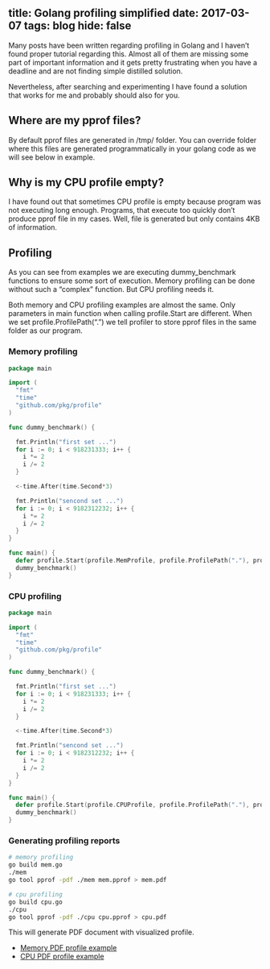 title: Golang profiling simplified
date: 2017-03-07
tags: blog
hide: false
----

Many posts have been written regarding profiling in Golang and I haven’t found proper tutorial regarding this. Almost all of them are missing some part of important information and it gets pretty frustrating when you have a deadline and are not finding simple distilled solution.

Nevertheless, after searching and experimenting I have found a solution that works for me and probably should also for you.

## Where are my pprof files?

By default pprof files are generated in /tmp/ folder. You can override folder where this files are generated programmatically in your golang code as we will see below in example.

## Why is my CPU profile empty?

I have found out that sometimes CPU profile is empty because program was not executing long enough. Programs, that execute too quickly don’t produce pprof file in my cases. Well, file is generated but only contains 4KB of information.

## Profiling

As you can see from examples we are executing dummy_benchmark functions to ensure some sort of execution. Memory profiling can be done without such a “complex” function. But CPU profiling needs it.

Both memory and CPU profiling examples are almost the same. Only parameters in main function when calling profile.Start are different. When we set profile.ProfilePath(“.”) we tell profiler to store pprof files in the same folder as our program.

### Memory profiling

```go
package main

import (
  "fmt"
  "time"
  "github.com/pkg/profile"
)

func dummy_benchmark() {

  fmt.Println("first set ...")
  for i := 0; i < 918231333; i++ {
    i *= 2
    i /= 2
  }

  <-time.After(time.Second*3)

  fmt.Println("sencond set ...")
  for i := 0; i < 9182312232; i++ {
    i *= 2
    i /= 2
  }
}

func main() {
  defer profile.Start(profile.MemProfile, profile.ProfilePath("."), profile.NoShutdownHook).Stop()
  dummy_benchmark()
}
```

### CPU profiling

```go
package main

import (
  "fmt"
  "time"
  "github.com/pkg/profile"
)

func dummy_benchmark() {

  fmt.Println("first set ...")
  for i := 0; i < 918231333; i++ {
    i *= 2
    i /= 2
  }

  <-time.After(time.Second*3)

  fmt.Println("sencond set ...")
  for i := 0; i < 9182312232; i++ {
    i *= 2
    i /= 2
  }
}

func main() {
  defer profile.Start(profile.CPUProfile, profile.ProfilePath("."), profile.NoShutdownHook).Stop()
  dummy_benchmark()
}
```

### Generating profiling reports

```bash
# memory profiling
go build mem.go
./mem
go tool pprof -pdf ./mem mem.pprof > mem.pdf

# cpu profiling
go build cpu.go
./cpu
go tool pprof -pdf ./cpu cpu.pprof > cpu.pdf
```

This will generate PDF document with visualized profile.

- [Memory PDF profile example](/files/go-profiling/golang-profiling-mem.pdf)
- [CPU PDF profile example](/files/go-profiling/golang-profiling-cpu.pdf)
